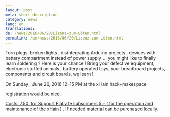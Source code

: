 ```yaml
---
layout: post
meta: short description
category: news
lang: en
translations:
de: /news/2016/06/20/Lizenz-zum-Löten.html
permalink: /en/news/2016/06/20/Lizenz-zum-Löten.html
---
```


Torn plugs, broken lights , disintegrating Arduino projects , devices with battery compartment instead of power supply ... you might like to finally learn soldering ? Here is your chance ! Bring your defective equipment, electronic stuffed animals , battery operated toys, your breadboard projects, components and circuit boards, we learn !

On Sunday , June 26, 2016 12-15 PM at the xHain hack+makespace

<a href="mailto:x-hain@posteo.de"> registration would be nice.

Costs: 7.50, for Support Flatrate subscribers 5.- ( for the operation and maintenance of the xHain ) .
If needed material can be purchased locally.